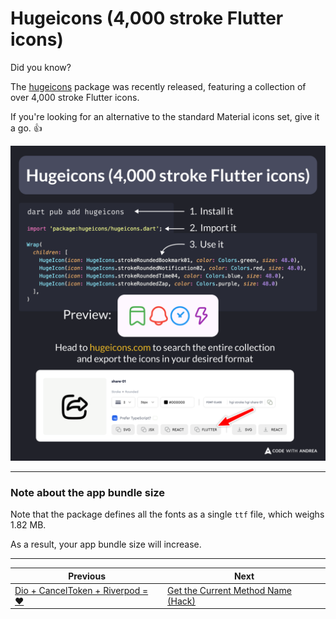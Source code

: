# Hugeicons (4,000 stroke Flutter icons)

Did you know?

The [hugeicons](https://pub.dev/packages/hugeicons) package was recently released, featuring a collection of over 4,000 stroke Flutter icons.

If you're looking for an alternative to the standard Material icons set, give it a go. 👍

![](173.png)

<!--
To install, run: dart pub add hugeicons

import 'package:hugeicons/hugeicons.dart';

Wrap(
  children: [
    HugeIcon(icon: HugeIcons.strokeRoundedBookmark01, color: Colors.green, size: 48.0),
    HugeIcon(icon: HugeIcons.strokeRoundedNotification02, color: Colors.red, size: 48.0),
    HugeIcon(icon: HugeIcons.strokeRoundedTime04, color: Colors.blue, size: 48.0),
    HugeIcon(icon: HugeIcons.strokeRoundedZap, color: Colors.purple, size: 48.0)
  ],
)

Head to hugeicons.com to search the entire collection and export the icons in your desired format.
-->

---

### Note about the app bundle size

Note that the package defines all the fonts as a single `ttf` file, which weighs 1.82 MB.

As a result, your app bundle size will increase.

---

| Previous | Next |
| -------- | ---- |
| [Dio + CancelToken + Riverpod = ❤️](../0172-dio-cancel-token-riverpod/index.md) | [Get the Current Method Name (Hack)](../0174-get-method-name-stack-trace/index.md) |

<!-- TWITTER|https://x.com/biz84/status/1815306027568390349 -->
<!-- LINKEDIN|https://www.linkedin.com/posts/andreabizzotto_did-you-know-the-hugeicons-package-was-activity-7221071863290937344-shWZ  -->


